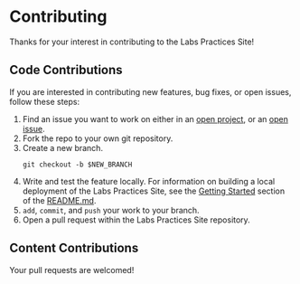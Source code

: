 # Contributing

Thanks for your interest in contributing to the Labs Practices Site!


## Code Contributions

If you are interested in contributing new features, bug fixes, or open issues, follow these steps:

1. Find an issue you want to work on either in an [open project](https://github.com/joemoore/labs-practices-site/projects), or an [open issue](https://github.com/joemoore/labs-practices-site/issues).
2. Fork the repo to your own git repository.
3. Create a new branch.
   ```
   git checkout -b $NEW_BRANCH
   ```
4. Write and test the feature locally. For information on building a local deployment of the Labs Practices Site, see the [Getting Started](https://github.com/joemoore/labs-practices-site/blob/main/README.md#getting-started) section of the [README.md](https://github.com/joemoore/labs-practices-site/blob/main/README.md).
5. `add`, `commit`, and `push` your work to your branch.
6. Open a pull request within the Labs Practices Site repository.

## Content Contributions

Your pull requests are welcomed!